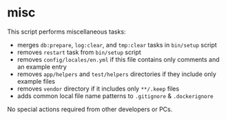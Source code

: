 # misc

This script performs miscellaneous tasks:

* merges `db:prepare`, `log:clear`, and `tmp:clear` tasks in `bin/setup` script
* removes `restart` task from `bin/setup` script
* removes `config/locales/en.yml` if this file contains only comments and an example entry
* removes `app/helpers` and `test/helpers` directories if they include only example files
* removes `vendor` directory if it includes only `**/.keep` files
* adds common local file name patterns to `.gitignore` & `.dockerignore`

No special actions required from other developers or PCs.
